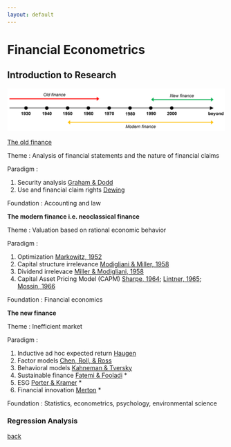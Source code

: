 ```yaml
---
layout: default
---
```


# Financial Econometrics

## Introduction to Research
![hist](/assets/img/financehistory.png)

<u>The old finance</u>

Theme      : Analysis of financial statements and the nature of financial claims

Paradigm   :
1. Security analysis [Graham & Dodd](https://doi.org/10.1177/000271623517700152)
2. Use and financial claim rights [Dewing](https://doi.org/10.1177/000271623518000148)

Foundation : Accounting and law


**The modern finance i.e. neoclassical finance**

Theme      : Valuation based on rational economic behavior

Paradigm   :
1. Optimization [Markowitz, 1952](https://doi.org/10.1111/j.1540-6261.1952.tb01525.x)
2. Capital structure irrelevance [Modigliani & Miller, 1958](https://www.jstor.org/stable/1809766)
3. Dividend irrelevace [Miller & Modigliani, 1958](https://www.jstor.org/stable/2351143)
4. Capital Asset Pricing Model (CAPM) [Sharpe, 1964](https://doi.org/10.1111/j.1540-6261.1964.tb02865.x); [Lintner, 1965](https://doi.org/10.1111/j.1540-6261.1965.tb02930.x); [Mossin, 1966](https://doi.org/10.2307/1910098)

Foundation : Financial economics


**The new finance**

Theme      : Inefficient market

Paradigm   :
1. Inductive ad hoc expected return [Haugen](http://dx.doi.org/10.3905/jai.2001.319015)
2. Factor models [Chen, Roll, & Ross](https://www.jstor.org/stable/2352710)
3. Behavioral models [Kahneman & Tversky](https://doi.org/10.2307/1914185)
4. Sustainable finance [Fatemi & Fooladi](https://doi.org/10.1016/j.gfj.2013.07.006) *
5. ESG [Porter & Kramer](https://hbr.org/2006/12/strategy-and-society-the-link-between-competitive-advantage-and-corporate-social-responsibility) *
6. Financial innovation [Merton](https://doi.org/10.1111/j.1745-6622.1992.tb00214.x) *

Foundation : Statistics, econometrics, psychology, environmental science 


### Regression Analysis



[back](./)
